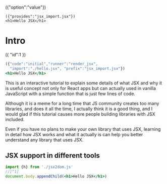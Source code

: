 ({"option":"value"})
```
({"provides":"jsx_import.jsx"})
<h1>Hello JSX</h1>
```
# Intro

({
  "id":1
})

```jsx
({"code":"initial","runner":"render_jsx", 
  "import":"./hello.jsx", "prefix":"jsx_import.jsx"})
<h1>Hello JSX</h1>
```

This is an interactive tutorial to explain some details of what JSX and why it is useful concept not only for React apps but can actually used in vanilla JavaScript with a simple function that is just few lines of code.

Although it is a meme for a long time that JS community creates too many libraries, and does it all the time, I actually think it is a good thing, and I would glad if this tutorial causes more people building libraries with JSX included.

Even if you have no plans to make your own library that uses JSX, learning in detail how JSX works and what it actually is can help you better understand any library that uses JSX.

## JSX support in different tools

```jsx
import {h} from './jsx2dom.js'
//[^1]
document.body.appendChild(<h1>Hello JSX</h1>)
```

[^1]: comment
